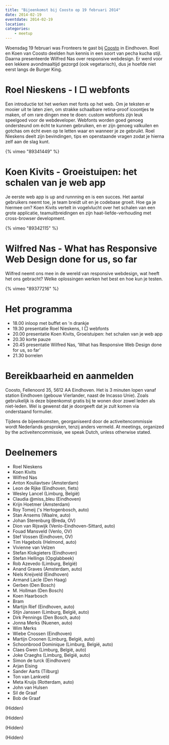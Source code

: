 ```yaml
---
title: "Bijeenkomst bij Coosto op 19 februari 2014"
date: 2014-02-19
eventdate: 2014-02-19
location: 
categories: 
    - meetup
---
```

Woensdag 19 februari was Fronteers te gast bij [Coosto](http://www.coosto.com) in Eindhoven. Roel en Koen van Coosto deelden hun kennis in een soort van pecha kucha stijl. Daarna presenteerde Wilfred Nas over responsive webdesign. Er werd voor een lekkere avondmaaltijd gezorgd (ook vegetarisch), dus je hoefde niet eerst langs de Burger King.

# Roel Nieskens - I □ webfonts

Een introductie tot het werken met fonts op het web. Om je teksten er mooier uit te laten zien, om strakke schaalbare retina-proof icoontjes te maken, of om rare dingen mee te doen: custom webfonts zijn leuk speelgoed voor de webdeveloper. Webfonts worden goed genoeg ondersteund om écht te kunnen gebruiken, en er zijn genoeg valkuilen en gotchas om écht even op te letten waar en wanneer je ze gebruikt. Roel Nieskens deelt zijn bevindingen, tips en openstaande vragen zodat je hierna zelf aan de slag kunt.

{% vimeo "89341449" %}

# Koen Kivits - Groeistuipen: het schalen van je web app

Je eerste web app is up and runnning en is een succes. Het aantal gebruikers neemt toe, je team breidt uit en je codebase groeit. Hoe ga je hiermee om? Koen Kivits vertelt in vogelvlucht over het schalen van een grote applicatie, teamuitbreidingen en zijn haat-liefde-verhouding met cross-browser development.

{% vimeo "89342115" %}

# Wilfred Nas -  What has Responsive Web Design done for us, so far

Wilfred neemt ons mee in de wereld van responsive webdesign, wat heeft het ons gebracht? Welke oplossingen werken het best en hoe kun je testen.

{% vimeo "89377216" %}

# Het programma

* 18.00 inloop met buffet en 'n drankje
* 19.30 presentatie Roel Nieskens, I □ webfonts
* 20.00 presentatie Koen Kivits, Groeistuipen: het schalen van je web app
* 20.30 korte pauze
* 20.45 presentatie Wilfred Nas, ‘What has Responsive Web Design done for us, so far’
* 21.30 borrelen

# Bereikbaarheid en aanmelden

Coosto, Fellenoord 35, 5612 AA Eindhoven. Het is 3 minuten lopen vanaf station Eindhoven (gebouw Vierlander, naast de Incasso Unie). Zoals gebruikelijk is deze bijeenkomst gratis bij te wonen door zowel leden als niet-leden. Wel is gewenst dat je doorgeeft dat je zult komen via onderstaand formulier.

Tijdens de bijeenkomsten, georganiseerd door de activeitencommissie wordt Nederlands gesproken, tenzij anders vermeld. At meetings, organized by the activeitencommissie, we speak Dutch, unless otherwise stated.

# Deelnemers

* Roel Nieskens
* Koen Kivits
* Wilfred Nas
* Anton Kouliavtsev (Amsterdam)
* Leon de Rijke (Eindhoven, fiets)
* Wesley Lancel (Limburg, België)
* Claudia @miss_bleu (Eindhoven)
* Krijn Hoetmer (Amsterdam)
* Roy Tomeij ('s Hertogenbosch, auto)
* Stan Ansems (Waalre, auto)
* Johan Sterenburg (Breda, OV)
* Dion van Rijswijk (Venlo-Eindhoven-Sittard, auto)
* Fouad Mansveld (Venlo, OV)
* Stef Vossen (Eindhoven, OV)
* Tim Hagebols (Helmond, auto)
* Vivienne van Velzen
* Stefan Klokgieters (Eindhoven)
* Stefan Hellings (Opglabbeek)
* Rob Azevedo (Limburg, België)
* Anand Graves (Amsterdam, auto)
* Niels Kreijveld (Eindhoven)
* Armand Lacle (Den Haag)
* Gerben (Den Bosch)
* M. Hollman (Den Bosch)
* Koen Haarbosch
* Bram
* Martijn Rief (Eindhoven, auto)
* Stijn Janssen (Limburg, België, auto)
* Dirk Pennings (Den Bosch, auto)
* Jonna Merks (Nuenen, auto)
* Wim Merks 
* Wiebe Cnossen (Eindhoven)
* Martijn Croonen (Limburg, België, auto)
* Schoonbrood Dominique (Limburg, België, auto)
* Claes Gwen (Limburg, België, auto)
* Joke Craeghs (Limburg, België, auto)
* Simon de turck (Eindhoven)
* Arjan Eising
* Sander Aarts (Tilburg)
* Ton van Lankveld
* Meta Kruijs (Rotterdam, auto)
* John van Hulsen
* Sil de Graaf
* Bob de Graaf

(Hidden)

(Hidden)

(Hidden)

(Hidden)